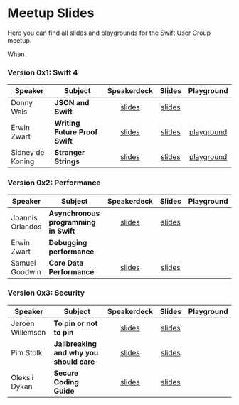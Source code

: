 # Meetup Slides

Here you can find all slides and playgrounds for the Swift User Group meetup.

When

### Version 0x1: Swift 4
| Speaker | Subject | Speakerdeck | Slides | Playground |
|---|---|:---:|:---:|:---:|
| Donny Wals  | **JSON and Swift**  | [slides](https://speakerdeck.com/swiftugnl/donny-wals-json-and-swift-still-a-better-love-story-than-twilight) | [slides](./0x1/JSON%20and%20Swift/json_and_swift4.pdf) |
| Erwin Zwart | **Writing Future Proof Swift** | [slides](https://speakerdeck.com/swiftugnl/erwin-zwart-writing-future-proof-swift) | [slides](./0x1/Writing%20Future%20Proof%20Swift/Writing-Future-Proof-Swift.pdf) | [playground](0x1/Writing%20Future%20Proof%20Swift/Writing-Future-Proof-Swift.playground) |
| Sidney de Koning | **Stranger Strings** | [slides](https://speakerdeck.com/swiftugnl/sidney-de-koning-swift-4-strings) | [slides](./0x1/Stranger%20Strings/stranger_strings_sun_presentation.pdf) | [playground](0x1/Stranger%20Strings/StringsSwift4.playground) |

### Version 0x2: Performance


| Speaker | Subject | Speakerdeck | Slides | Playground |
|---|---|:---:|:---:|:---:|
| Joannis Orlandos  | **Asynchronous programming in Swift**  | [slides](https://speakerdeck.com/swiftugnl/joannis-orlandos-asynchronous-programming-in-swift) | [slides](./0x2/async/0x2_async-programming)  | 
| Erwin Zwart | **Debugging performance** | | |
| Samuel Goodwin | **Core Data Performance** | [slides](https://speakerdeck.com/swiftugnl/samuel-goodwin-core-data-performance) | [slides](./0x2/coare-data-performance/0x2_core_data_performance.pdf)  |

### Version 0x3: Security

| Speaker | Subject | Speakerdeck | Slides | Playground |
|---|---|:---:|:---:|:---:|
| Jeroen Willemsen  | **To pin or not to pin**  | [slides](https://speakerdeck.com/swiftugnl/jeroen-willemsen-to-pin-or-not-to-pin) | [slides](./0x3/ssl-pinning/0x3_ssl-pinning.pdf) |
| Pim Stolk | **Jailbreaking and why you should care** |[slides](https://speakerdeck.com/swiftugnl/pim-stolk-jailbreak-and-crypto-and-why-you-should-care) | [slides](./0x3/jailbreaking/0x3_jailbreaking.pdf) |
| Oleksii Dykan | **Secure Coding Guide** | [slides](https://speakerdeck.com/swiftugnl/oleksii-dykan-secure-coding-guidlines) | [slides](./0x3/secure-coding-guide/0x3_ssl-pinning.pdf) |  |


